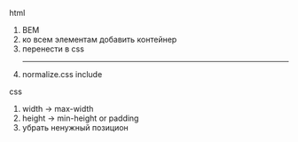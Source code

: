 html

1) BEM 
2) ко всем элементам добавить контейнер
3) перенести в css  <hr class="up_main_hr">
4) normalize.css include


css 

1) width -> max-width 
2) height -> min-height or padding
3)  убрать ненужный позицион 